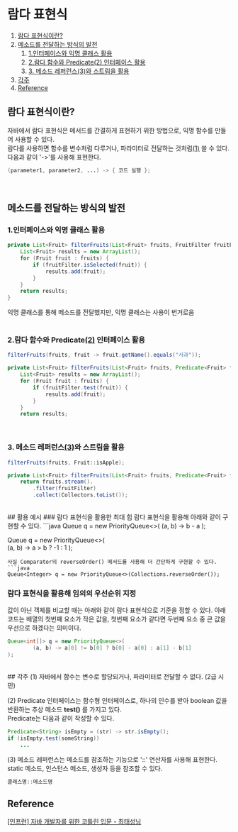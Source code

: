# 람다 표현식
   1. [람다 표현식이란?](#람다-표현식이란)
   2. [메소드를 전달하는 방식의 발전](#메소드를-전달하는-방식의-발전)
      1. [1.인터페이스와 익명 클래스 활용](#1인터페이스와-익명-클래스-활용)
      2. [2.람다 함수와 Predicate(2) 인터페이스 활용](#2람다-함수와-predicate2-인터페이스-활용)
      3. [3. 메소드 레퍼런스(3)와 스트림을 활용](#3-메소드-레퍼런스3와-스트림을-활용)
   3. [각주](#각주)
   4. [Reference](#reference)


## 람다 표현식이란?
자바에서 람다 표현식은 메서드를 간결하게 표현하기 위한 방법으로, 익명 함수를 만들어 사용할 수 있다.  
람다를 사용하면 함수를 변수처럼 다루거나, 파라미터로 전달하는 것처럼[(1)](#참조) 쓸 수 있다.  
다음과 같이 '->'를 사용해 표현한다.
```java
(parameter1, parameter2, ...) -> { 코드 실행 };
```
<br>

## 메소드를 전달하는 방식의 발전
### 1.인터페이스와 익명 클래스 활용
```java
private List<Fruit> filterFruits(List<Fruit> fruits, FruitFilter fruitFilter) {
    List<Fruit> results = new ArrayList();
    for (Fruit fruit : fruits) {
        if (fruitFilter.isSelected(fruit)) {
            results.add(fruit);
        }
    }
    return results;
}
```
익명 클래스를 통해 메소드를 전달했지만, 익명 클래스는 사용이 번거로움  
<br>

### 2.람다 함수와 Predicate[(2)](#각주) 인터페이스 활용
```java
filterFruits(fruits, fruit -> fruit.getName().equals("사과"));
```
```java
private List<Fruit> filterFruits(List<Fruit> fruits, Predicate<Fruit> fruitFilter) {
    List<Fruit> results = new ArrayList();
    for (Fruit fruit : fruits) {
        if (fruitFilter.test(fruit)) {
            results.add(fruit);
        }
    }
    return results;
```
<br>

### 3. 메소드 레퍼런스[(3)](#각주)와 스트림을 활용
```java
filterFruits(fruits, Fruit::isApple);
```
```java
private List<Fruit> filterFruits(List<Fruit> fruits, Predicate<Fruit> fruitFilter) {
    return fruits.stream().
        .filter(fruitFilter)
        .collect(Collectors.toList());
```

<br>
## 활용 예시
### 람다 표현식을 활용한 최대 힙
람다 표현식을 활용해 아래와 같이 구현할 수 있다.
```java
Queue<Integer> q = new PriorityQueue<>(  
        (a, b) -> b - a  
);

Queue<Integer> q = new PriorityQueue<>(  
        (a, b) -> a > b ? -1 : 1
);
```
사실 Comparator의 reverseOrder() 메서드를 사용해 더 간단하게 구현할 수 있다.
```java
Queue<Integer> q = new PriorityQueue<>(Collections.reverseOrder());
```
### 람다 표현식을 활용해 임의의 우선순위 지정
값이 아닌 객체를 비교할 때는 아래와 같이 람다 표현식으로 기준을 정할 수 있다.
아래 코드는 배열의 첫번째 요소가 작은 값을, 첫번째 요소가 같다면 두번째 요소 중 큰 값을 우선으로 하겠다는 의미이다.
```java
Queue<int[]> q = new PriorityQueue<>(  
        (a, b) -> a[0] != b[0] ? b[0] - a[0] : a[1] - b[1]  
);
```

<br>
## 각주
(1) 자바에서 함수는 변수로 할당되거나, 파라미터로 전달할 수 없다. (2급 시민)

(2) Predicate 인터페이스는 함수형 인터페이스로, 하나의 인수를 받아 boolean 값을 반환하는 추상 메소드 **test()** 를 가지고 있다.  
Predicate는 다음과 같이 작성할 수 있다.
```java
Predicate<String> isEmpty = (str) -> str.isEmpty();
if (isEmpty.test(someString))
    ...
```

(3) 메소드 레퍼런스는 메소드를 참조하는 기능으로 '::' 연산자를 사용해 표현한다. static 메소드, 인스턴스 메소드, 생성자 등을 참조할 수 있다.
```java
클래스명::메소드명
```

## Reference
[[인프런] 자바 개발자를 위한 코틀린 입문 - 최태성님](https://www.inflearn.com/course/java-to-kotlin)
